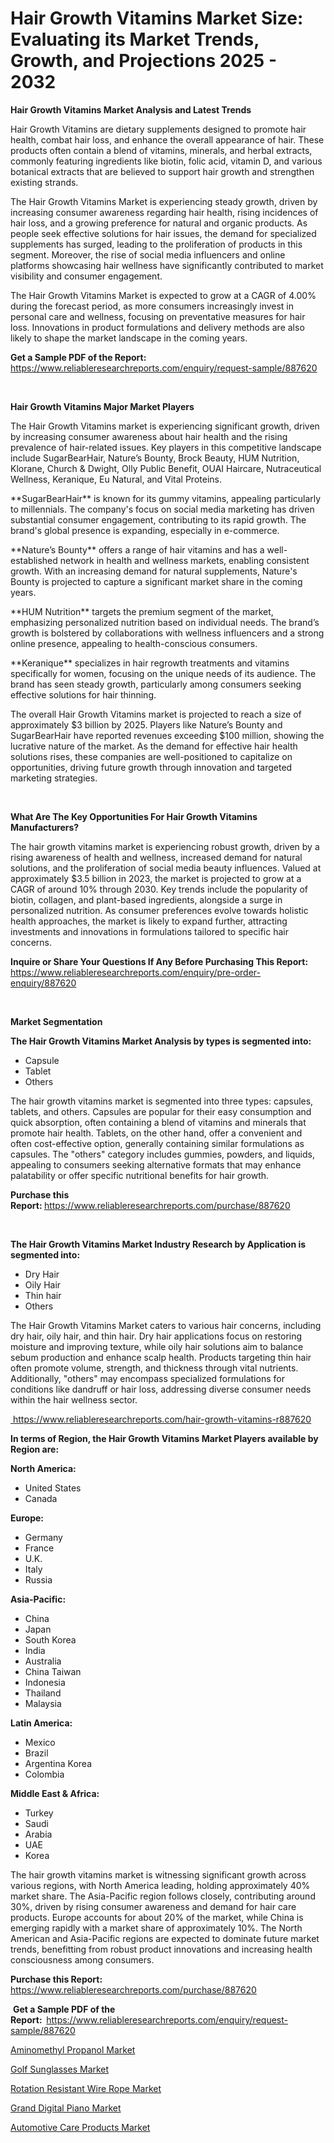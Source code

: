 <p><h1>Hair Growth Vitamins Market Size: Evaluating its Market Trends, Growth, and Projections 2025 - 2032</h1></p><p><strong>Hair Growth Vitamins Market Analysis and Latest Trends</strong></p>
<p><p>Hair Growth Vitamins are dietary supplements designed to promote hair health, combat hair loss, and enhance the overall appearance of hair. These products often contain a blend of vitamins, minerals, and herbal extracts, commonly featuring ingredients like biotin, folic acid, vitamin D, and various botanical extracts that are believed to support hair growth and strengthen existing strands.</p><p>The Hair Growth Vitamins Market is experiencing steady growth, driven by increasing consumer awareness regarding hair health, rising incidences of hair loss, and a growing preference for natural and organic products. As people seek effective solutions for hair issues, the demand for specialized supplements has surged, leading to the proliferation of products in this segment. Moreover, the rise of social media influencers and online platforms showcasing hair wellness have significantly contributed to market visibility and consumer engagement.</p><p>The Hair Growth Vitamins Market is expected to grow at a CAGR of 4.00% during the forecast period, as more consumers increasingly invest in personal care and wellness, focusing on preventative measures for hair loss. Innovations in product formulations and delivery methods are also likely to shape the market landscape in the coming years.</p></p>
<p><strong>Get a Sample PDF of the Report:&nbsp;</strong> <a href="https://www.reliableresearchreports.com/enquiry/request-sample/887620?utm_campaign=11&utm_medium=2&utm_source=Github&utm_content=ia&utm_term=05022025&utm_id=hair-growth-vitamins">https://www.reliableresearchreports.com/enquiry/request-sample/887620</a></p>
<p>&nbsp;</p>
<p><strong>Hair Growth Vitamins Major Market Players</strong></p>
<p><p>The Hair Growth Vitamins market is experiencing significant growth, driven by increasing consumer awareness about hair health and the rising prevalence of hair-related issues. Key players in this competitive landscape include SugarBearHair, Nature’s Bounty, Brock Beauty, HUM Nutrition, Klorane, Church & Dwight, Olly Public Benefit, OUAI Haircare, Nutraceutical Wellness, Keranique, Eu Natural, and Vital Proteins.</p><p>**SugarBearHair** is known for its gummy vitamins, appealing particularly to millennials. The company's focus on social media marketing has driven substantial consumer engagement, contributing to its rapid growth. The brand's global presence is expanding, especially in e-commerce.</p><p>**Nature’s Bounty** offers a range of hair vitamins and has a well-established network in health and wellness markets, enabling consistent growth. With an increasing demand for natural supplements, Nature's Bounty is projected to capture a significant market share in the coming years.</p><p>**HUM Nutrition** targets the premium segment of the market, emphasizing personalized nutrition based on individual needs. The brand’s growth is bolstered by collaborations with wellness influencers and a strong online presence, appealing to health-conscious consumers.</p><p>**Keranique** specializes in hair regrowth treatments and vitamins specifically for women, focusing on the unique needs of its audience. The brand has seen steady growth, particularly among consumers seeking effective solutions for hair thinning.</p><p>The overall Hair Growth Vitamins market is projected to reach a size of approximately $3 billion by 2025. Players like Nature’s Bounty and SugarBearHair have reported revenues exceeding $100 million, showing the lucrative nature of the market. As the demand for effective hair health solutions rises, these companies are well-positioned to capitalize on opportunities, driving future growth through innovation and targeted marketing strategies.</p></p>
<p>&nbsp;</p>
<p><strong>What Are The Key Opportunities For Hair Growth Vitamins Manufacturers?</strong></p>
<p><p>The hair growth vitamins market is experiencing robust growth, driven by a rising awareness of health and wellness, increased demand for natural solutions, and the proliferation of social media beauty influences. Valued at approximately $3.5 billion in 2023, the market is projected to grow at a CAGR of around 10% through 2030. Key trends include the popularity of biotin, collagen, and plant-based ingredients, alongside a surge in personalized nutrition. As consumer preferences evolve towards holistic health approaches, the market is likely to expand further, attracting investments and innovations in formulations tailored to specific hair concerns.</p></p>
<p><strong>Inquire or Share Your Questions If Any Before Purchasing This Report:</strong> <a href="https://www.reliableresearchreports.com/enquiry/pre-order-enquiry/887620?utm_campaign=11&utm_medium=2&utm_source=Github&utm_content=ia&utm_term=05022025&utm_id=hair-growth-vitamins">https://www.reliableresearchreports.com/enquiry/pre-order-enquiry/887620</a></p>
<p>&nbsp;</p>
<p><strong>Market Segmentation</strong></p>
<p><strong>The Hair Growth Vitamins Market Analysis by types is segmented into:</strong></p>
<p><ul><li>Capsule</li><li>Tablet</li><li>Others</li></ul></p>
<p><p>The hair growth vitamins market is segmented into three types: capsules, tablets, and others. Capsules are popular for their easy consumption and quick absorption, often containing a blend of vitamins and minerals that promote hair health. Tablets, on the other hand, offer a convenient and often cost-effective option, generally containing similar formulations as capsules. The "others" category includes gummies, powders, and liquids, appealing to consumers seeking alternative formats that may enhance palatability or offer specific nutritional benefits for hair growth.</p></p>
<p><strong>Purchase this Report:&nbsp;</strong><a href="https://www.reliableresearchreports.com/purchase/887620?utm_campaign=11&utm_medium=2&utm_source=Github&utm_content=ia&utm_term=05022025&utm_id=hair-growth-vitamins">https://www.reliableresearchreports.com/purchase/887620</a></p>
<p>&nbsp;</p>
<p><strong>The Hair Growth Vitamins Market Industry Research by Application is segmented into:</strong></p>
<p><ul><li>Dry Hair</li><li>Oily Hair</li><li>Thin hair</li><li>Others</li></ul></p>
<p><p>The Hair Growth Vitamins Market caters to various hair concerns, including dry hair, oily hair, and thin hair. Dry hair applications focus on restoring moisture and improving texture, while oily hair solutions aim to balance sebum production and enhance scalp health. Products targeting thin hair often promote volume, strength, and thickness through vital nutrients. Additionally, "others" may encompass specialized formulations for conditions like dandruff or hair loss, addressing diverse consumer needs within the hair wellness sector.</p></p>
<p><a href="https://www.reliableresearchreports.com/hair-growth-vitamins-r887620?utm_campaign=11&utm_medium=2&utm_source=Github&utm_content=ia&utm_term=05022025&utm_id=hair-growth-vitamins">&nbsp;https://www.reliableresearchreports.com/hair-growth-vitamins-r887620</a></p>
<p><strong>In terms of Region, the Hair Growth Vitamins Market Players available by Region are:</strong></p>
<p>
    <p> <strong> North America: </strong>
        <ul>
            <li>United States</li>
            <li>Canada</li>
        </ul>
        </p> 
    <p> <strong> Europe: </strong>
        <ul>
            <li>Germany</li>
            <li>France</li>
            <li>U.K.</li>
            <li>Italy</li>
            <li>Russia</li>
        </ul>
        </p> 
    <p> <strong> Asia-Pacific: </strong>
        <ul>
            <li>China</li>
            <li>Japan</li>
            <li>South Korea</li>
            <li>India</li>
            <li>Australia</li>
            <li>China Taiwan</li>
            <li>Indonesia</li>
            <li>Thailand</li>
            <li>Malaysia</li>
        </ul>
        </p> 
    <p> <strong> Latin America: </strong>
        <ul>
            <li>Mexico</li>
            <li>Brazil</li>
            <li>Argentina Korea</li>
            <li>Colombia</li>
        </ul>
        </p> 
    <p> <strong> Middle East & Africa: </strong>
        <ul>
            <li>Turkey</li>
            <li>Saudi</li>
            <li>Arabia</li>
            <li>UAE</li>
            <li>Korea</li>
        </ul>
    </p>
    </p>
<p><p>The hair growth vitamins market is witnessing significant growth across various regions, with North America leading, holding approximately 40% market share. The Asia-Pacific region follows closely, contributing around 30%, driven by rising consumer awareness and demand for hair care products. Europe accounts for about 20% of the market, while China is emerging rapidly with a market share of approximately 10%. The North American and Asia-Pacific regions are expected to dominate future market trends, benefitting from robust product innovations and increasing health consciousness among consumers.</p></p>
<p><strong>Purchase this Report: </strong><a href="https://www.reliableresearchreports.com/purchase/887620?utm_campaign=11&utm_medium=2&utm_source=Github&utm_content=ia&utm_term=05022025&utm_id=hair-growth-vitamins">https://www.reliableresearchreports.com/purchase/887620</a></p>
<p>&nbsp;<strong>Get a Sample PDF of the Report:&nbsp;&nbsp;</strong><a href="https://www.reliableresearchreports.com/enquiry/request-sample/887620?utm_campaign=11&utm_medium=2&utm_source=Github&utm_content=ia&utm_term=05022025&utm_id=hair-growth-vitamins">https://www.reliableresearchreports.com/enquiry/request-sample/887620</a></p>
<p><strong></strong></p>
<p><p><a href="https://www.linkedin.com/pulse/synopsis-global-aminomethyl-propanol-market-trend-its-rdx8c?utm_campaign=11&utm_medium=2&utm_source=Github&utm_content=ia&utm_term=05022025&utm_id=hair-growth-vitamins">Aminomethyl Propanol Market</a></p><p><a href="https://github.com/triattwood9919/Market-Research-Report-List-1/blob/main/golf-sunglasses-market.md?utm_campaign=11&utm_medium=2&utm_source=Github&utm_content=ia&utm_term=05022025&utm_id=hair-growth-vitamins">Golf Sunglasses Market</a></p><p><a href="https://www.linkedin.com/pulse/rotation-resistant-wire-rope-market-report-in-depth-analysis-sbzyc?utm_campaign=11&utm_medium=2&utm_source=Github&utm_content=ia&utm_term=05022025&utm_id=hair-growth-vitamins">Rotation Resistant Wire Rope Market</a></p><p><a href="https://github.com/schwminh2001101/Market-Research-Report-List-1/blob/main/grand-digital-piano-market.md?utm_campaign=11&utm_medium=2&utm_source=Github&utm_content=ia&utm_term=05022025&utm_id=hair-growth-vitamins">Grand Digital Piano Market</a></p><p><a href="https://www.linkedin.com/pulse/deep-dive-automotive-care-products-market-future-growth-peadc?utm_campaign=11&utm_medium=2&utm_source=Github&utm_content=ia&utm_term=05022025&utm_id=hair-growth-vitamins">Automotive Care Products Market</a></p></p>